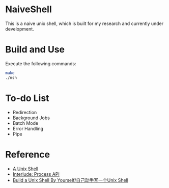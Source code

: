 # NaiveShell
This is a naive unix shell, which is built for my research and currently under development.

# Build and Use
Execute the following commands:
```bash
make
./nsh
```

# To-do List
+ Redirection
+ Background Jobs
+ Batch Mode
+ Error Handling
+ Pipe

# Reference
+ [A Unix Shell](http://ybwu.org/ecnu-oslabs/projects/myshell/docs/shell.html)
+ [Interlude: Process API](https://pages.cs.wisc.edu/~remzi/OSTEP/cpu-api.pdf)
+ [Build a Unix Shell By Yourself/自己动手写一个Unix Shell](https://www.jxtxzzw.com/archives/3717)
